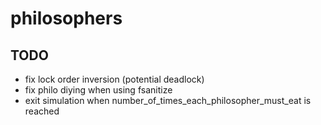 # philosophers

## TODO
- fix lock order inversion (potential deadlock)
- fix philo diying when using fsanitize
- exit simulation when number_of_times_each_philosopher_must_eat is reached